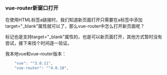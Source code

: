 
### vue-router新窗口打开

在使用HTML标签a链接时，我们知道新页面打开只需要在a标签中添加target="_blank"属性就可以了，那么vue-router中怎么打开新页面呢？

<router-link>标记也是支持target="_blank"属性的，也是可以新页面打开，其他方式暂时没有尝试，接下来找个时间逐一验证。

我本地vue和vue-router版本：

```javascript
    "vue": "^3.0.11",
    "vue-router": "^4.0.10",
```